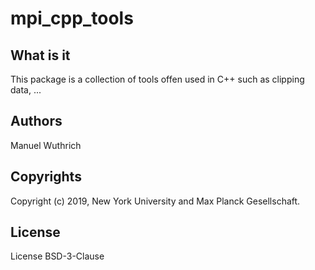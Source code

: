 # mpi_cpp_tools

## What is it

This package is a collection of tools offen used in C++ such as clipping data,
...

## Authors

Manuel Wuthrich

## Copyrights

Copyright (c) 2019, New York University and Max Planck Gesellschaft.

## License

License BSD-3-Clause
